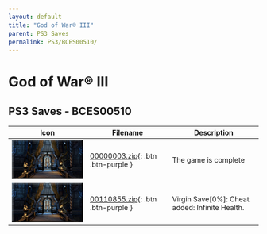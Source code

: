 ```yaml
---
layout: default
title: "God of War® III"
parent: PS3 Saves
permalink: PS3/BCES00510/
---
```

# God of War® III

## PS3 Saves - BCES00510

| Icon | Filename | Description |
|------|----------|-------------|
| ![God of War® III](ICON0.PNG) | [00000003.zip](00000003.zip){: .btn .btn-purple } | The game is complete |
| ![God of War® III](ICON0.PNG) | [00110855.zip](00110855.zip){: .btn .btn-purple } | Virgin Save[0%]: Cheat added: Infinite Health. |
